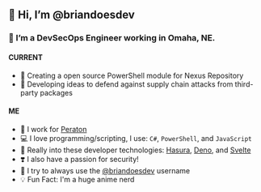 ## 👋 Hi, I’m @briandoesdev
### 👀 I’m a DevSecOps Engineer working in Omaha, NE.

#### CURRENT
- 🌱 Creating a open source PowerShell module for Nexus Repository
- 🔐 Developing ideas to defend against supply chain attacks from third-party packages

#### ME
- 🏢 I work for [Peraton](https://peraton.com)
- 💻 I love programming/scripting, I use: `C#`, `PowerShell`, and `JavaScript`
- 🏫 Really into these developer technologies: [Hasura](https://hasura.com), [Deno](https://deno.land), and [Svelte](https://svelte.dev)
- ❣️ I also have a passion for security!
- 🤘 I try to always use the [@briandoesdev](https://twitter.com/briandoesdev) username
- 💡 Fun Fact: I'm a huge anime nerd

<!---
Inspired by: https://raw.githubusercontent.com/caneco/caneco/master/README.md
--->
